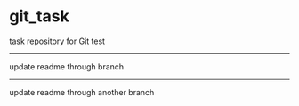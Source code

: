 # git_task

task repository for Git test

____________________________
update readme through branch
___________________________
update readme through another branch

